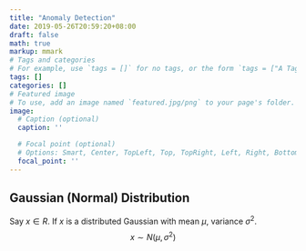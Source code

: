 ```yaml
---
title: "Anomaly Detection"
date: 2019-05-26T20:59:20+08:00
draft: false
math: true
markup: mmark
# Tags and categories
# For example, use `tags = []` for no tags, or the form `tags = ["A Tag", "Another Tag"]` for one or more tags.
tags: []
categories: []
# Featured image
# To use, add an image named `featured.jpg/png` to your page's folder. 
image:
  # Caption (optional)
  caption: ''

  # Focal point (optional)
  # Options: Smart, Center, TopLeft, Top, TopRight, Left, Right, BottomLeft, Bottom, BottomRight
  focal_point: ''
---
```


## Gaussian (Normal) Distribution

Say $x\in R$. If $x$ is a distributed Gaussian with mean $\mu$, variance $\sigma^2$.
$$
x \sim N(\mu, \sigma^2)
$$
